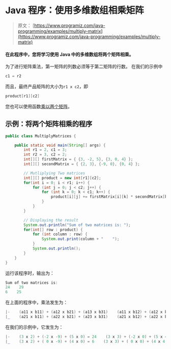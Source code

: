 # Java 程序：使用多维数组相乘矩阵

> 原文： [https://www.programiz.com/java-programming/examples/multiply-matrix](https://www.programiz.com/java-programming/examples/multiply-matrix)

#### 在此程序中，您将学习使用 Java 中的多维数组将两个矩阵相乘。

为了进行矩阵乘法，第一矩阵的列数必须等于第二矩阵的行数。 在我们的示例中

```java
c1 = r2
```

而且，最终产品矩阵的大小为`r1 x c2`，即

```java
product[r1][c2]
```

您也可以使用函数[乘以两个矩阵](/java-programming/examples/multiply-matrix-function "multiply two matrices using functions")。

## 示例：将两个矩阵相乘的程序

```java
public class MultiplyMatrices {

    public static void main(String[] args) {
        int r1 = 2, c1 = 3;
        int r2 = 3, c2 = 2;
        int[][] firstMatrix = { {3, -2, 5}, {3, 0, 4} };
        int[][] secondMatrix = { {2, 3}, {-9, 0}, {0, 4} };

        // Mutliplying Two matrices
        int[][] product = new int[r1][c2];
        for(int i = 0; i < r1; i++) {
            for (int j = 0; j < c2; j++) {
                for (int k = 0; k < c1; k++) {
                    product[i][j] += firstMatrix[i][k] * secondMatrix[k][j];
                }
            }
        }

        // Displaying the result
        System.out.println("Sum of two matrices is: ");
        for(int[] row : product) {
            for (int column : row) {
                System.out.print(column + "    ");
            }
            System.out.println();
        }
    }
}
```

运行该程序时，输出为：

```java
Sum of two matrices is:
24    29    
6    25 
```

在上面的程序中，乘法发生为：

```java
|-    (a11 x b11) + (a12 x b21) + (a13 x b31)    (a11 x b12) + (a12 x b22) + (a13 x b32)    -|
|_    (a21 x b11) + (a22 x b21) + (a23 x b31)    (a21 x b12) + (a22 x b22) + (a23 x b32)    _|

```

在我们的示例中，它发生为：

```java
|-    (3 x 2) + (-2 x -9) + (5 x 0) = 24    (3 x 3) + (-2 x 0) + (5 x 4) = 29    -|
|_    (3 x 2) + ( 0 x -9) + (4 x 0) = 6    (3 x 3) + ( 0 x 0) + (4 x 4) = 25    _|

```